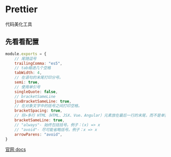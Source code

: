 # Prettier

代码美化工具

## 先看看配置

```js title=".prettierrc.js"
module.exports = {
    // 尾随逗号
    trailingComma: "es5",
    // tab缩进几个空格
    tabWidth: 4,
    // 在语句的末尾打印分号。
    semi: true,
    // 使用单引号
    singleQuote: false,
    // bracketSameLine
    jsxBracketSameLine: true,
    // 在对象文字中的括号之间打印空格。
    bracketSpacing: true,
    // 将>多行 HTML（HTML、JSX、Vue、Angular）元素放在最后一行的末尾，而不是单独放在下一行（不适用于自闭合元素）
    bracketSameLine: true,
    // "always"- 始终包括括号。例子：(x) => x
    // "avoid"- 尽可能省略括号。例子：x => x
    arrowParens: "avoid",
}
```

[官网 docs](https://prettier.io/docs/en/why-prettier.html)
